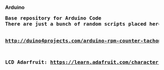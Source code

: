 <html><head><title> Arduino </title> </head>
<body>
<h3>
Arduino
<pre>
Base repository for Arduino Code
There are just a bunch of random scripts placed here for easy access.

http://duino4projects.com/arduino-rpm-counter-tachometer-code/

LCD Adarfruit:
https://learn.adafruit.com/character-lcds/wiring-a-character-lcd
</pre>
</h3>
</body>
</html>
